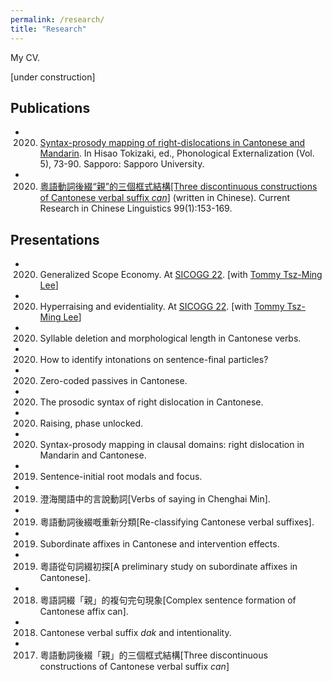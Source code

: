 ```yaml
---
permalink: /research/
title: "Research"
---
```


My CV.

[under construction]
## Publications

- 2020. [Syntax-prosody mapping of right-dislocations in Cantonese and Mandarin](https://sapporo-u.repo.nii.ac.jp/?action=repository_uri&item_id=7728&file_id=22&file_no=1). In Hisao Tokizaki, ed., Phonological Externalization (Vol. 5), 73-90. Sapporo: Sapporo University.

- 2020. [粵語動詞後綴“親”的三個框式結構[Three discontinuous constructions of Cantonese verbal suffix *can*]](http://www.cuhk.edu.hk/ics/clrc/crcl_99_1/yip.pdf) (written in Chinese). Current Research in Chinese Linguistics 99(1):153-169.


## Presentations

- 2020. Generalized Scope Economy. At [SICOGG 22](http://2020.sicogg.or.kr/). [with [Tommy Tsz-Ming Lee](https://tszminglee.github.io/)]

- 2020. Hyperraising and evidentiality. At [SICOGG 22](http://2020.sicogg.or.kr/). [with [Tommy Tsz-Ming Lee](https://tszminglee.github.io/)]

- 2020. Syllable deletion and morphological length in Cantonese verbs. 

- 2020. How to identify intonations on sentence-final particles? 

- 2020. Zero-coded passives in Cantonese. 

- 2020. The prosodic syntax of right dislocation in Cantonese. 

- 2020. Raising, phase unlocked. 

- 2020. Syntax-prosody mapping in clausal domains: right dislocation in Mandarin and Cantonese. 

- 2019. Sentence-initial root modals and focus.

- 2019. 澄海閩語中的言說動詞[Verbs of saying in Chenghai Min].

- 2019. 粵語動詞後綴嘅重新分類[Re-classifying Cantonese verbal suffixes]. 

- 2019. Subordinate affixes in Cantonese and intervention effects. 

- 2019. 粵語從句詞綴初探[A preliminary study on subordinate affixes in Cantonese].

- 2018. 粵語詞綴「親」的複句完句現象[Complex sentence formation of Cantonese affix can].

- 2018. Cantonese verbal suffix *dak* and intentionality. 

- 2017. 粵語動詞後綴「親」的三個框式結構[Three discontinuous constructions of Cantonese verbal suffix *can*] 





